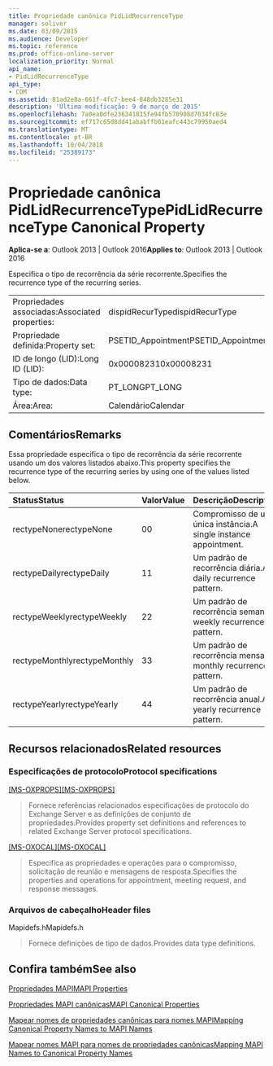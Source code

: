 ```yaml
---
title: Propriedade canônica PidLidRecurrenceType
manager: soliver
ms.date: 03/09/2015
ms.audience: Developer
ms.topic: reference
ms.prod: office-online-server
localization_priority: Normal
api_name:
- PidLidRecurrenceType
api_type:
- COM
ms.assetid: 81ad2e8a-661f-4fc7-bee4-848db3285e31
description: 'Última modificação: 9 de março de 2015'
ms.openlocfilehash: 7a0ea0dfe236341815fe94fb570908d7034fc83e
ms.sourcegitcommit: ef717c65d8dd41ababffb01eafc443c79950aed4
ms.translationtype: MT
ms.contentlocale: pt-BR
ms.lasthandoff: 10/04/2018
ms.locfileid: "25389173"
---
```

# <a name="pidlidrecurrencetype-canonical-property"></a><span data-ttu-id="5781d-103">Propriedade canônica PidLidRecurrenceType</span><span class="sxs-lookup"><span data-stu-id="5781d-103">PidLidRecurrenceType Canonical Property</span></span>

  
  
<span data-ttu-id="5781d-104">**Aplica-se a**: Outlook 2013 | Outlook 2016</span><span class="sxs-lookup"><span data-stu-id="5781d-104">**Applies to**: Outlook 2013 | Outlook 2016</span></span> 
  
<span data-ttu-id="5781d-105">Especifica o tipo de recorrência da série recorrente.</span><span class="sxs-lookup"><span data-stu-id="5781d-105">Specifies the recurrence type of the recurring series.</span></span>
  
|||
|:-----|:-----|
|<span data-ttu-id="5781d-106">Propriedades associadas:</span><span class="sxs-lookup"><span data-stu-id="5781d-106">Associated properties:</span></span>  <br/> |<span data-ttu-id="5781d-107">dispidRecurType</span><span class="sxs-lookup"><span data-stu-id="5781d-107">dispidRecurType</span></span>  <br/> |
|<span data-ttu-id="5781d-108">Propriedade definida:</span><span class="sxs-lookup"><span data-stu-id="5781d-108">Property set:</span></span>  <br/> |<span data-ttu-id="5781d-109">PSETID_Appointment</span><span class="sxs-lookup"><span data-stu-id="5781d-109">PSETID_Appointment</span></span>  <br/> |
|<span data-ttu-id="5781d-110">ID de longo (LID):</span><span class="sxs-lookup"><span data-stu-id="5781d-110">Long ID (LID):</span></span>  <br/> |<span data-ttu-id="5781d-111">0x00008231</span><span class="sxs-lookup"><span data-stu-id="5781d-111">0x00008231</span></span>  <br/> |
|<span data-ttu-id="5781d-112">Tipo de dados:</span><span class="sxs-lookup"><span data-stu-id="5781d-112">Data type:</span></span>  <br/> |<span data-ttu-id="5781d-113">PT_LONG</span><span class="sxs-lookup"><span data-stu-id="5781d-113">PT_LONG</span></span>  <br/> |
|<span data-ttu-id="5781d-114">Área:</span><span class="sxs-lookup"><span data-stu-id="5781d-114">Area:</span></span>  <br/> |<span data-ttu-id="5781d-115">Calendário</span><span class="sxs-lookup"><span data-stu-id="5781d-115">Calendar</span></span>  <br/> |
   
## <a name="remarks"></a><span data-ttu-id="5781d-116">Comentários</span><span class="sxs-lookup"><span data-stu-id="5781d-116">Remarks</span></span>

<span data-ttu-id="5781d-117">Essa propriedade especifica o tipo de recorrência da série recorrente usando um dos valores listados abaixo.</span><span class="sxs-lookup"><span data-stu-id="5781d-117">This property specifies the recurrence type of the recurring series by using one of the values listed below.</span></span>
  
|<span data-ttu-id="5781d-118">**Status**</span><span class="sxs-lookup"><span data-stu-id="5781d-118">**Status**</span></span>|<span data-ttu-id="5781d-119">**Valor**</span><span class="sxs-lookup"><span data-stu-id="5781d-119">**Value**</span></span>|<span data-ttu-id="5781d-120">**Descrição**</span><span class="sxs-lookup"><span data-stu-id="5781d-120">**Description**</span></span>|
|:-----|:-----|:-----|
|<span data-ttu-id="5781d-121">rectypeNone</span><span class="sxs-lookup"><span data-stu-id="5781d-121">rectypeNone</span></span>  <br/> |<span data-ttu-id="5781d-122">0</span><span class="sxs-lookup"><span data-stu-id="5781d-122">0</span></span>  <br/> |<span data-ttu-id="5781d-123">Compromisso de uma única instância.</span><span class="sxs-lookup"><span data-stu-id="5781d-123">A single instance appointment.</span></span>  <br/> |
|<span data-ttu-id="5781d-124">rectypeDaily</span><span class="sxs-lookup"><span data-stu-id="5781d-124">rectypeDaily</span></span>  <br/> |<span data-ttu-id="5781d-125">1</span><span class="sxs-lookup"><span data-stu-id="5781d-125">1</span></span>  <br/> |<span data-ttu-id="5781d-126">Um padrão de recorrência diária.</span><span class="sxs-lookup"><span data-stu-id="5781d-126">A daily recurrence pattern.</span></span>  <br/> |
|<span data-ttu-id="5781d-127">rectypeWeekly</span><span class="sxs-lookup"><span data-stu-id="5781d-127">rectypeWeekly</span></span>  <br/> |<span data-ttu-id="5781d-128">2</span><span class="sxs-lookup"><span data-stu-id="5781d-128">2</span></span>  <br/> |<span data-ttu-id="5781d-129">Um padrão de recorrência semanal.</span><span class="sxs-lookup"><span data-stu-id="5781d-129">A weekly recurrence pattern.</span></span>  <br/> |
|<span data-ttu-id="5781d-130">rectypeMonthly</span><span class="sxs-lookup"><span data-stu-id="5781d-130">rectypeMonthly</span></span>  <br/> |<span data-ttu-id="5781d-131">3</span><span class="sxs-lookup"><span data-stu-id="5781d-131">3</span></span>  <br/> |<span data-ttu-id="5781d-132">Um padrão de recorrência mensal.</span><span class="sxs-lookup"><span data-stu-id="5781d-132">A monthly recurrence pattern.</span></span>  <br/> |
|<span data-ttu-id="5781d-133">rectypeYearly</span><span class="sxs-lookup"><span data-stu-id="5781d-133">rectypeYearly</span></span>  <br/> |<span data-ttu-id="5781d-134">4</span><span class="sxs-lookup"><span data-stu-id="5781d-134">4</span></span>  <br/> |<span data-ttu-id="5781d-135">Um padrão de recorrência anual.</span><span class="sxs-lookup"><span data-stu-id="5781d-135">A yearly recurrence pattern.</span></span>  <br/> |
   
## <a name="related-resources"></a><span data-ttu-id="5781d-136">Recursos relacionados</span><span class="sxs-lookup"><span data-stu-id="5781d-136">Related resources</span></span>

### <a name="protocol-specifications"></a><span data-ttu-id="5781d-137">Especificações de protocolo</span><span class="sxs-lookup"><span data-stu-id="5781d-137">Protocol specifications</span></span>

<span data-ttu-id="5781d-138">[[MS-OXPROPS]](https://msdn.microsoft.com/library/f6ab1613-aefe-447d-a49c-18217230b148%28Office.15%29.aspx)</span><span class="sxs-lookup"><span data-stu-id="5781d-138">[[MS-OXPROPS]](https://msdn.microsoft.com/library/f6ab1613-aefe-447d-a49c-18217230b148%28Office.15%29.aspx)</span></span>
  
> <span data-ttu-id="5781d-139">Fornece referências relacionados especificações de protocolo do Exchange Server e as definições de conjunto de propriedades.</span><span class="sxs-lookup"><span data-stu-id="5781d-139">Provides property set definitions and references to related Exchange Server protocol specifications.</span></span>
    
<span data-ttu-id="5781d-140">[[MS-OXOCAL]](https://msdn.microsoft.com/library/09861fde-c8e4-4028-9346-e7c214cfdba1%28Office.15%29.aspx)</span><span class="sxs-lookup"><span data-stu-id="5781d-140">[[MS-OXOCAL]](https://msdn.microsoft.com/library/09861fde-c8e4-4028-9346-e7c214cfdba1%28Office.15%29.aspx)</span></span>
  
> <span data-ttu-id="5781d-141">Especifica as propriedades e operações para o compromisso, solicitação de reunião e mensagens de resposta.</span><span class="sxs-lookup"><span data-stu-id="5781d-141">Specifies the properties and operations for appointment, meeting request, and response messages.</span></span>
    
### <a name="header-files"></a><span data-ttu-id="5781d-142">Arquivos de cabeçalho</span><span class="sxs-lookup"><span data-stu-id="5781d-142">Header files</span></span>

<span data-ttu-id="5781d-143">Mapidefs.h</span><span class="sxs-lookup"><span data-stu-id="5781d-143">Mapidefs.h</span></span>
  
> <span data-ttu-id="5781d-144">Fornece definições de tipo de dados.</span><span class="sxs-lookup"><span data-stu-id="5781d-144">Provides data type definitions.</span></span>
    
## <a name="see-also"></a><span data-ttu-id="5781d-145">Confira também</span><span class="sxs-lookup"><span data-stu-id="5781d-145">See also</span></span>



[<span data-ttu-id="5781d-146">Propriedades MAPI</span><span class="sxs-lookup"><span data-stu-id="5781d-146">MAPI Properties</span></span>](mapi-properties.md)
  
[<span data-ttu-id="5781d-147">Propriedades MAPI canônicas</span><span class="sxs-lookup"><span data-stu-id="5781d-147">MAPI Canonical Properties</span></span>](mapi-canonical-properties.md)
  
[<span data-ttu-id="5781d-148">Mapear nomes de propriedades canônicas para nomes MAPI</span><span class="sxs-lookup"><span data-stu-id="5781d-148">Mapping Canonical Property Names to MAPI Names</span></span>](mapping-canonical-property-names-to-mapi-names.md)
  
[<span data-ttu-id="5781d-149">Mapear nomes MAPI para nomes de propriedades canônicas</span><span class="sxs-lookup"><span data-stu-id="5781d-149">Mapping MAPI Names to Canonical Property Names</span></span>](mapping-mapi-names-to-canonical-property-names.md)

